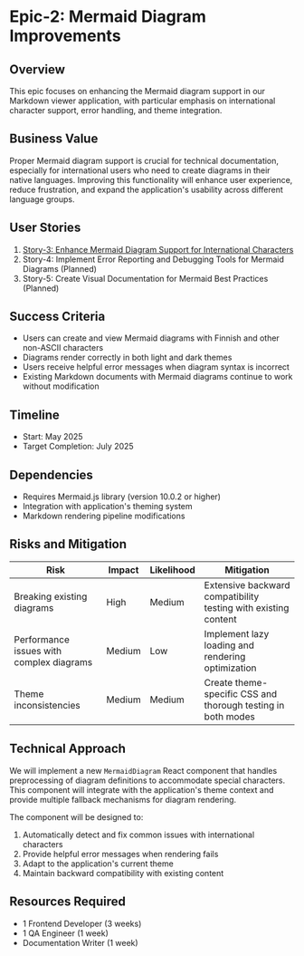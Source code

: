 # Epic-2: Mermaid Diagram Improvements

## Overview

This epic focuses on enhancing the Mermaid diagram support in our Markdown viewer application, with particular emphasis on international character support, error handling, and theme integration.

## Business Value

Proper Mermaid diagram support is crucial for technical documentation, especially for international users who need to create diagrams in their native languages. Improving this functionality will enhance user experience, reduce frustration, and expand the application's usability across different language groups.

## User Stories

1. [Story-3: Enhance Mermaid Diagram Support for International Characters](epic-2-story-3-mermaid-improvements.md)
2. Story-4: Implement Error Reporting and Debugging Tools for Mermaid Diagrams (Planned)
3. Story-5: Create Visual Documentation for Mermaid Best Practices (Planned)

## Success Criteria

- Users can create and view Mermaid diagrams with Finnish and other non-ASCII characters
- Diagrams render correctly in both light and dark themes
- Users receive helpful error messages when diagram syntax is incorrect
- Existing Markdown documents with Mermaid diagrams continue to work without modification

## Timeline

- Start: May 2025
- Target Completion: July 2025

## Dependencies

- Requires Mermaid.js library (version 10.0.2 or higher)
- Integration with application's theming system
- Markdown rendering pipeline modifications

## Risks and Mitigation

| Risk | Impact | Likelihood | Mitigation |
|------|--------|------------|------------|
| Breaking existing diagrams | High | Medium | Extensive backward compatibility testing with existing content |
| Performance issues with complex diagrams | Medium | Low | Implement lazy loading and rendering optimization |
| Theme inconsistencies | Medium | Medium | Create theme-specific CSS and thorough testing in both modes |

## Technical Approach

We will implement a new `MermaidDiagram` React component that handles preprocessing of diagram definitions to accommodate special characters. This component will integrate with the application's theme context and provide multiple fallback mechanisms for diagram rendering.

The component will be designed to:
1. Automatically detect and fix common issues with international characters
2. Provide helpful error messages when rendering fails
3. Adapt to the application's current theme
4. Maintain backward compatibility with existing content

## Resources Required

- 1 Frontend Developer (3 weeks)
- 1 QA Engineer (1 week)
- Documentation Writer (1 week) 